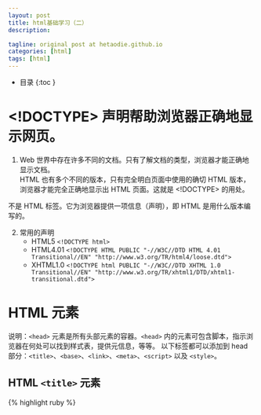 ```yaml
---
layout: post
title: html基础学习（二）
description: 

tagline: original post at hetaodie.github.io
categories: [html]
tags: [html]
---
```



* 目录
 {:toc  }


# <!DOCTYPE> 声明帮助浏览器正确地显示网页。

1. Web 世界中存在许多不同的文档。只有了解文档的类型，浏览器才能正确地显示文档。<br/>
HTML 也有多个不同的版本，只有完全明白页面中使用的确切 HTML 版本，浏览器才能完全正确地显示出 HTML 页面。这就是 <!DOCTYPE> 的用处。<br/>
<!DOCTYPE> 不是 HTML 标签。它为浏览器提供一项信息（声明），即 HTML 是用什么版本编写的。<br/>

2. 常用的声明
	* HTML5  `<!DOCTYPE html>`
	* HTML4.01 `<!DOCTYPE HTML PUBLIC "-//W3C//DTD HTML 4.01 Transitional//EN"
"http://www.w3.org/TR/html4/loose.dtd">`
	* XHTML1.0 `<!DOCTYPE html PUBLIC "-//W3C//DTD XHTML 1.0 Transitional//EN"
"http://www.w3.org/TR/xhtml1/DTD/xhtml1-transitional.dtd">`

# HTML <head> 元素

说明：`<head>` 元素是所有头部元素的容器。`<head>` 内的元素可包含脚本，指示浏览器在何处可以找到样式表，提供元信息，等等。
以下标签都可以添加到 head 部分：`<title>`、`<base>`、`<link>`、`<meta>`、`<script>` 以及 `<style>`。<br/>


## HTML `<title>` 元素

 
{% highlight ruby %}

<title> 标签定义文档的标题。
title 元素在所有 HTML/XHTML 文档中都是必需的。
title 元素能够：
定义浏览器工具栏中的标题
提供页面被添加到收藏夹时显示的标题
显示在搜索引擎结果中的页面标题


{% endhighlight %}

## HTML `<base>` 元素

说明： `<base>` 标签为页面上的所有链接规定默认地址或默认目标

{% highlight ruby %}

<head>
<base href="http://www.w3school.com.cn/images/" />
<base target="_blank" />
</head>

{% endhighlight %}


## HTML `<link>` 元素

说明：`<link>` 标签定义文档与外部资源之间的关系。
<link> 标签最常用于连接样式表：

{% highlight ruby %}

<head>
<link rel="stylesheet" type="text/css" href="mystyle.css" />
</head>

{% endhighlight %}

## HTML <style> 元素

说明：`<style>` 标签用于为 HTML 文档定义样式信息。

您可以在 style 元素内规定 HTML 元素在浏览器中呈现的样式：


{% highlight ruby %}

<head>
<style type="text/css">
body {background-color:yellow}
p {color:blue}
</style>
</head>

{% endhighlight %}

## HTML `<meta>` 元素

说明：元数据（metadata）是关于数据的信息。
<meta> 标签提供关于 HTML 文档的元数据。元数据不会显示在页面上，但是对于机器是可读的。
典型的情况是，meta 元素被用于规定页面的描述、关键词、文档的作者、最后修改时间以及其他元数据。
<meta> 标签始终位于 head 元素中。
元数据可用于浏览器（如何显示内容或重新加载页面），搜索引擎（关键词），或其他 web 服务。
针对搜索引擎的关键词
一些搜索引擎会利用 meta 元素的 name 和 content 属性来索引您的页面。
下面的 meta 元素定义页面的描述：

{% highlight ruby %}

<meta name="description" content="Free Web tutorials on HTML, CSS, XML" />

{% endhighlight %}

下面的 meta 元素定义页面的关键词：

{% highlight ruby %}

<meta name="keywords" content="HTML, CSS, XML" />

{% endhighlight %}

name 和 content 属性的作用是描述页面的内容。

## HTML `<script>` 元素

说明：`<script>` 标签用于定义客户端脚本，比如 JavaScript。script 元素既可包含脚本语句，也可通过 src 属性指向外部脚本文件。
必需的 type 属性规定脚本的 MIME 类型。JavaScript 最常用于图片操作、表单验证以及内容动态更新。

下面的脚本会向浏览器输出“Hello World!”：

{% highlight ruby %}

<script type="text/javascript">
document.write("Hello World!")
</script>

{% endhighlight %}

## `<noscript>` 标签

<noscript> 标签提供无法使用脚本时的替代内容，比方在浏览器禁用脚本时，或浏览器不支持客户端脚本时。
noscript 元素可包含普通 HTML 页面的 body 元素中能够找到的所有元素。
只有在浏览器不支持脚本或者禁用脚本时，才会显示 noscript 元素中的内容：

{% highlight ruby %}

<script type="text/javascript">
document.write("Hello World!")
</script>
<noscript>Your browser does not support JavaScript!</noscript>

{% endhighlight %}

# URL 

组成:

{% highlight ruby %}

scheme://host.domain:port/path/filename

{% endhighlight %}

{% highlight ruby %}

scheme - 定义因特网服务的类型。最常见的类型是 http
host - 定义域主机（http 的默认主机是 www）
domain - 定义因特网域名，比如 w3school.com.cn
:port - 定义主机上的端口号（http 的默认端口号是 80）
path - 定义服务器上的路径（如果省略，则文档必须位于网站的根目录中）。
filename - 定义文档/资源的名称

{% endhighlight %}


{% highlight ruby %}

{% endhighlight %}